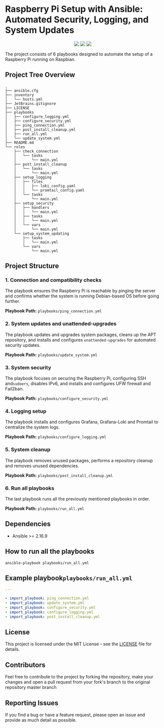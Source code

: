 # Raspberry Pi Setup with Ansible: Automated Security, Logging, and System Updates
<p align="center">
    <a href="https://opensource.org/licenses/MIT" alt="MIT License">
        <img src="https://img.shields.io/badge/License-MIT-green.svg" /></a>
    <a href="https://ansible.com" alt="Ansible 2.16.9">
        <img src="https://img.shields.io/badge/Ansible-2.16.9-green.svg" /></a>
    <a href="https://www.python.org/downloads/release/python-3100/" alt="Python3.10">
        <img src="https://img.shields.io/badge/Python-3.10-green.svg" /></a>
</p>


The project consists of 6 playbooks designed to automate the setup of a Raspberry Pi running on Raspbian.
## Project Tree Overview
```
.
├── ansible.cfg
├── inventory
│   └── hosts.yml
├── JetBrains.gitignore
├── LICENSE
├── playbooks
│   ├── configure_logging.yml
│   ├── configure_security.yml
│   ├── ping_connection.yml
│   ├── post_install_cleanup.yml
│   ├── run_all.yml
│   └── update_system.yml
├── README.md
└── roles
    ├── check_connection
    │   └── tasks
    │       └── main.yml
    ├── post_install_cleanup
    │   └── tasks
    │       └── main.yml
    ├── setup_logging
    │   ├── files
    │   │   ├── loki_config.yaml
    │   │   └── promtail_config.yaml
    │   └── tasks
    │       └── main.yml
    ├── setup_security
    │   ├── handlers
    │   │   └── main.yml
    │   ├── tasks
    │   │   └── main.yml
    │   └── vars
    │       └── main.yml
    └── setup_system_updating
        ├── tasks
        │   └── main.yml
        └── vars
            └── main.yml
```

## Project Structure

### 1. Connection and compatibility checks
The playbook ensures the Raspberry Pi is reachable by pinging the server and confirms whether the system is running Debian-based OS before going further.


**Playbook Path:** `playbooks/ping_connection.yml`

### 2. System updates and unattended-upgrades
The playbook updates and upgrades system packages, cleans up the APT repository, and installs and configures `unattended-upgrades` for automated security updates.

**Playbook Path:** `playbooks/update_system.yml`

### 3. System security
The playbook focuses on securing the Raspberry Pi, configuring SSH and`sudoers`, disables IPv6, and installs and configures UFW firewall and Fail2ban.

**Playbook Path:** `playbooks/configure_security.yml`

### 4. Logging setup
The playbook installs and configures Grafana, Grafana-Loki and Promtail to centralize the system logs.

**Playbook Path:** `playbooks/configure_logging.yml`

### 5. System cleanup
The playbook removes unused packages, performs a repository cleanup and removes unused dependencies. 

**Playbook Path:** `playbooks/post_install_cleanup.yml`

### 6. Run all playbooks
The last playbook runs all the previously mentioned playbooks in order.

**Playbook Path:** `playbooks/run_all.yml`

## Dependencies
- Ansible >= 2.16.9
## How to run all the playbooks
```ansible-playbook playbooks/run_all.yml```

## Example playbook`playbooks/run_all.yml`
```yaml
---

- import_playbook: ping_connection.yml
- import_playbook: update_system.yml
- import_playbook: configure_security.yml
- import_playbook: configure_logging.yml
- import_playbook: post_install_cleanup.yml
```

## License

This project is licensed under the MIT License - see the [LICENSE](https://github.com/thedoctor095/ansible-rpi/blob/master/LICENSE) file for details.

## Contributors
Feel free to contribute to the project by forking the repository, make your changes and open a pull request from your fork's branch to the original repository master branch

## Reporting Issues
If you find a bug or have a feature request, please open an issue and provide as much detail as possible.